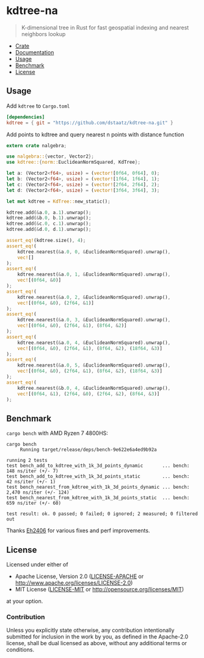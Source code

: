 # kdtree-na
> K-dimensional tree in Rust for fast geospatial indexing and nearest neighbors lookup

* [Crate](https://crates.io/crates/kdtree)
* [Documentation](https://docs.rs/kdtree)
* [Usage](#usage)
* [Benchmark](#benchmark)
* [License](#license)

## Usage
Add `kdtree` to `Cargo.toml`
```toml
[dependencies]
kdtree = { git = "https://github.com/dstaatz/kdtree-na.git" }
```

Add points to kdtree and query nearest n points with distance function
```rust
extern crate nalgebra;

use nalgebra::{vector, Vector2};
use kdtree::{norm::EuclideanNormSquared, KdTree};

let a: (Vector2<f64>, usize) = (vector![0f64, 0f64], 0);
let b: (Vector2<f64>, usize) = (vector![1f64, 1f64], 1);
let c: (Vector2<f64>, usize) = (vector![2f64, 2f64], 2);
let d: (Vector2<f64>, usize) = (vector![3f64, 3f64], 3);

let mut kdtree = KdTree::new_static();

kdtree.add(&a.0, a.1).unwrap();
kdtree.add(&b.0, b.1).unwrap();
kdtree.add(&c.0, c.1).unwrap();
kdtree.add(&d.0, d.1).unwrap();

assert_eq!(kdtree.size(), 4);
assert_eq!(
    kdtree.nearest(&a.0, 0, &EuclideanNormSquared).unwrap(),
    vec![]
);
assert_eq!(
    kdtree.nearest(&a.0, 1, &EuclideanNormSquared).unwrap(),
    vec![(0f64, &0)]
);
assert_eq!(
    kdtree.nearest(&a.0, 2, &EuclideanNormSquared).unwrap(),
    vec![(0f64, &0), (2f64, &1)]
);
assert_eq!(
    kdtree.nearest(&a.0, 3, &EuclideanNormSquared).unwrap(),
    vec![(0f64, &0), (2f64, &1), (8f64, &2)]
);
assert_eq!(
    kdtree.nearest(&a.0, 4, &EuclideanNormSquared).unwrap(),
    vec![(0f64, &0), (2f64, &1), (8f64, &2), (18f64, &3)]
);
assert_eq!(
    kdtree.nearest(&a.0, 5, &EuclideanNormSquared).unwrap(),
    vec![(0f64, &0), (2f64, &1), (8f64, &2), (18f64, &3)]
);
assert_eq!(
    kdtree.nearest(&b.0, 4, &EuclideanNormSquared).unwrap(),
    vec![(0f64, &1), (2f64, &0), (2f64, &2), (8f64, &3)]
);
```

## Benchmark
`cargo bench` with AMD Ryzen 7 4800HS:
```
cargo bench
     Running target/release/deps/bench-9e622e6a4ed9b92a

running 2 tests
test bench_add_to_kdtree_with_1k_3d_points_dynamic       ... bench:         148 ns/iter (+/- 7)
test bench_add_to_kdtree_with_1k_3d_points_static        ... bench:          42 ns/iter (+/- 1)
test bench_nearest_from_kdtree_with_1k_3d_points_dynamic ... bench:       2,470 ns/iter (+/- 124)
test bench_nearest_from_kdtree_with_1k_3d_points_static  ... bench:         659 ns/iter (+/- 60)

test result: ok. 0 passed; 0 failed; 0 ignored; 2 measured; 0 filtered out
```
Thanks [Eh2406](https://github.com/Eh2406) for various fixes and perf improvements.

## License

Licensed under either of

 * Apache License, Version 2.0 ([LICENSE-APACHE](LICENSE-APACHE) or http://www.apache.org/licenses/LICENSE-2.0)
 * MIT License ([LICENSE-MIT](LICENSE-MIT) or http://opensource.org/licenses/MIT)

at your option.

### Contribution

Unless you explicitly state otherwise, any contribution intentionally submitted
for inclusion in the work by you, as defined in the Apache-2.0 license, shall be dual licensed as above, without any
additional terms or conditions.
